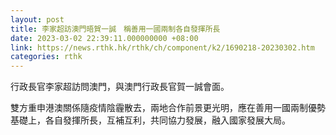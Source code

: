 ```yaml
---
layout: post
title: 李家超訪澳門晤賀一誠　稱善用一國兩制各自發揮所長
date: 2023-03-02 22:39:11.000000000 +08:00
link: https://news.rthk.hk/rthk/ch/component/k2/1690218-20230302.htm
categories: rthk
---
```


行政長官李家超訪問澳門，與澳門行政長官賀一誠會面。

雙方重申港澳關係隨疫情陰霾散去，兩地合作前景更光明，應在善用一國兩制優勢基礎上，各自發揮所長，互補互利，共同協力發展，融入國家發展大局。
